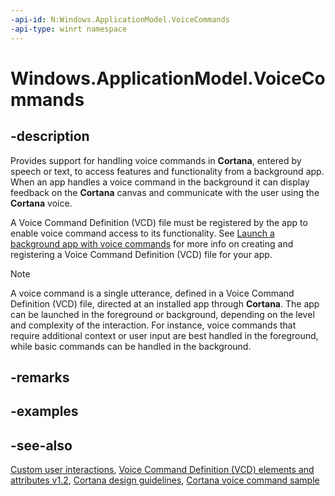```yaml
---
-api-id: N:Windows.ApplicationModel.VoiceCommands
-api-type: winrt namespace
---
```


# Windows.ApplicationModel.VoiceCommands

## -description
Provides support for handling voice commands in **Cortana**, entered by speech or text, to access features and functionality from a background app. When an app handles a voice command in the background it can display feedback on the **Cortana** canvas and communicate with the user using the **Cortana** voice.

A Voice Command Definition (VCD) file must be registered by the app to enable voice command access to its functionality. See [Launch a background app with voice commands](/windows/apps/design/input/cortana-launch-a-background-app-with-voice-commands) for more info on creating and registering a Voice Command Definition (VCD) file for your app.

> [!NOTE]
> A voice command is a single utterance, defined in a Voice Command Definition (VCD) file, directed at an installed app through **Cortana**. The app can be launched in the foreground or background, depending on the level and complexity of the interaction. For instance, voice commands that require additional context or user input are best handled in the foreground, while basic commands can be handled in the background.

## -remarks

## -examples

## -see-also
[Custom user interactions](/windows/uwp/design/layout/index), [Voice Command Definition (VCD) elements and attributes v1.2](/uwp/schemas/voicecommands/voice-command-elements-and-attributes-1-2), [Cortana design guidelines](/windows/apps/design/input/cortana-design-guidelines), [Cortana voice command sample](https://github.com/Microsoft/Windows-universal-samples/tree/master/Samples/CortanaVoiceCommand)
